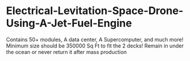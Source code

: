 # Electrical-Levitation-Space-Drone-Using-A-Jet-Fuel-Engine
Contains 50+ modules, A data center, A Supercomputer, and much more! Minimum size should be 350000 Sq Ft to fit the 2 decks! Remain in under the ocean or never return it after mass production
